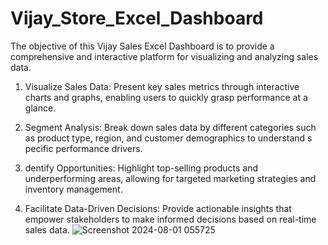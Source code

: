 # Vijay_Store_Excel_Dashboard

The objective of this Vijay Sales Excel Dashboard is to provide a comprehensive and interactive platform for visualizing and analyzing sales data.

1. Visualize Sales Data: Present key sales metrics through interactive charts and graphs, enabling users to quickly grasp performance at a 
   glance.

2. Segment Analysis: Break down sales data by different categories such as product type, region, and customer demographics to understand s 
    pecific performance drivers.

3. dentify Opportunities: Highlight top-selling products and underperforming areas, allowing for targeted marketing strategies and inventory 
   management.

4. Facilitate Data-Driven Decisions: Provide actionable insights that empower stakeholders to make informed decisions based on real-time 
   sales data.
![Screenshot 2024-08-01 055725](https://github.com/user-attachments/assets/bf5a4ad6-8be2-4f19-90f4-8f5ce3988e2b)
